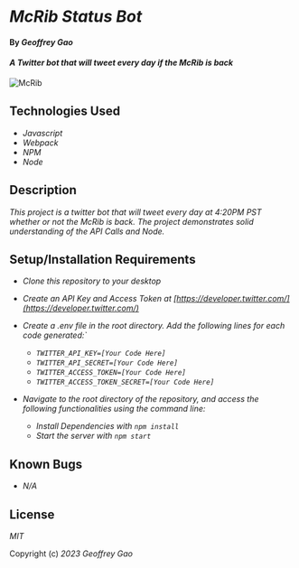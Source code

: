 # _McRib Status Bot_

#### By _Geoffrey Gao_

#### _A Twitter bot that will tweet every day if the McRib is back_

![McRib](https://upload.wikimedia.org/wikipedia/commons/2/27/McD-McRib.jpg)

## Technologies Used

* _Javascript_
* _Webpack_
* _NPM_
* _Node_

## Description

_This project is a twitter bot that will tweet every day at 4:20PM PST whether or not the McRib is back. The project demonstrates solid understanding of the API Calls and Node._

## Setup/Installation Requirements

* _Clone this repository to your desktop_
* _Create an API Key and Access Token at [https://developer.twitter.com/](https://developer.twitter.com/)_
* _Create a .env file in the root directory. Add the following lines for each code generated:`_
   - _`TWITTER_API_KEY=[Your Code Here]`_
   - _`TWITTER_API_SECRET=[Your Code Here]`_
   - _`TWITTER_ACCESS_TOKEN=[Your Code Here]`_
   - _`TWITTER_ACCESS_TOKEN_SECRET=[Your Code Here]`_

* _Navigate to the root directory of the repository, and access the following functionalities using the command line:_
   - _Install Dependencies with `npm install`_
   - _Start the server with `npm start`_

## Known Bugs

* _N/A_

## License

_MIT_

Copyright (c) _2023_ _Geoffrey Gao_